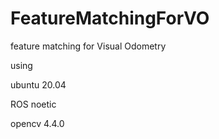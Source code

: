 # FeatureMatchingForVO
feature matching for Visual Odometry


using 

ubuntu 20.04

ROS noetic

opencv 4.4.0
